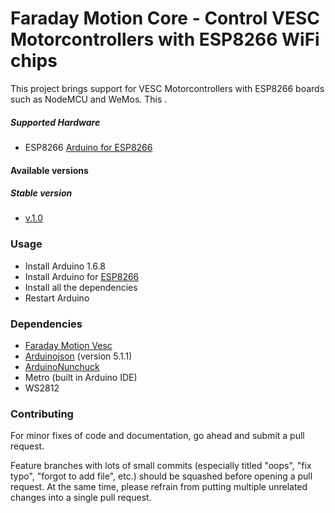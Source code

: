 Faraday Motion Core  - Control VESC Motorcontrollers with ESP8266 WiFi chips
=======================================================================

This project brings support for VESC Motorcontrollers with ESP8266 boards such as NodeMCU and WeMos. This .
 

##### Supported Hardware #####
 - ESP8266 [Arduino for ESP8266](https://github.com/esp8266/Arduino)

#### Available versions 

##### Stable version
 - [v.1.0](https://github.com/faraday-motion/core-software)

### Usage

- Install Arduino 1.6.8
- Install Arduino for [ESP8266](https://github.com/esp8266/Arduino)
- Install all the dependencies
- Restart Arduino

### Dependencies
- [Faraday Motion Vesc](https://github.com/faraday-motion/vesc)
- [Arduinojson](https://github.com/bblanchon/ArduinoJson)  (version 5.1.1)
- [ArduinoNunchuck](https://github.com/GabrielBianconi/ArduinoNunchuk)
- Metro (built in Arduino IDE)
- WS2812 

### Contributing

For minor fixes of code and documentation, go ahead and submit a pull request.

Feature branches with lots of small commits (especially titled "oops", "fix typo", "forgot to add file", etc.) should be squashed before opening a pull request. At the same time, please refrain from putting multiple unrelated changes into a single pull request.

